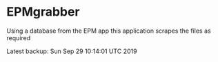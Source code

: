 # EPMgrabber
Using a database from the EPM app this application scrapes the files as required


Latest backup: Sun Sep 29 10:14:01 UTC 2019

